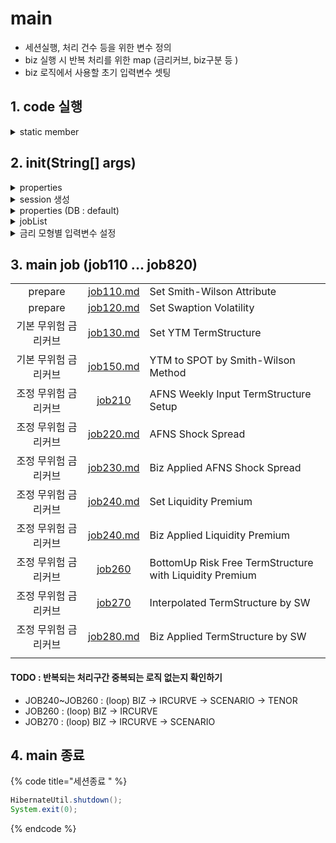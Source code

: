 # main

* 세션실행, 처리 건수 등을 위한 변수 정의&#x20;
* biz 실행 시 반복 처리를 위한 map (금리커브, biz구분 등 )&#x20;
* biz 로직에서 사용할 초기 입력변수 셋팅

## 1. code 실행&#x20;

<details>

<summary>static member </summary>

엔진에서 공통적으로 사용하는 필드, 메서드를 미리 정의함.&#x20;

{% code title="실행 환경설정 " %}
```java
Map<ERunArgument, String> argInputMap  = new LinkedHashMap<>();
Map<String, String>       argInDBMap   = new LinkedHashMap<>();	
List<String>              jobList      = new ArrayList<String>();

Session   session;
String    bssd;	

int       projectionYear              = 120;     // 프로젝션 기간                                        
long      cnt                         = 0;	 // 처리건수                 
int       flushSize                   = 10000;
int       logSize                     = 100000;	                                                     	
```
{% endcode %}

{% code title="처리 반복단위 " %}
```java
// 금리커브nm 기준으로 반복 
List<String>           irCurveNmList  = new ArrayList<String>();	
Map<String, IrCurve>   irCurveMap     = new TreeMap<String, IrCurve>();	
Map<String, IrParamSw> irCurveSwMap   = new TreeMap<String, IrParamSw>();
// biz 구분별 맵 : 금리커브|IrParamSw 단위로 반복함. 
Map<String, Map<Integer, IrParamSw>> kicsSwMap = new TreeMap<String, Map<Integer, IrParamSw>>();
Map<String, Map<Integer, IrParamSw>> ifrsSwMap = new TreeMap<String, Map<Integer, IrParamSw>>();
Map<String, Map<Integer, IrParamSw>> ibizSwMap = new TreeMap<String, Map<Integer, IrParamSw>>();
Map<String, Map<Integer, IrParamSw>> saasSwMap = new TreeMap<String, Map<Integer, IrParamSw>>();
```
{% endcode %}

{% code title="금리모형별 초기변수 설정 " %}
```java
double    hw1fInitAlpha               = 0.05;
double    hw1fInitSigma               = 0.007;		
double    targetDuration              = 3.0;
int[]     hwAlphaPieceSplit           = new int[] {10};
int[]     hwAlphaPieceNonSplit        = new int[] {20};
int[]     hwSigmaPiece                = new int[] {1, 2, 3, 5, 7, 10};
double    significanceLevel           = 0.05;	
int       cirAvgMonth                 = 36;	
int       cirPrjYear                  = 30;
String    iRateHisStBaseDate          = "20100101";	
```
{% endcode %}

</details>

## 2. init(String\[] args)

<details>

<summary>properties</summary>

**argInputMap 생성**&#x20;

실행시 입력변수 arg 를 입력받아 **ERunArgument** 속성에 따라 분류&#x20;

* **arg**&#x20;
  * \-Dtime=2022-12-31, -Dproperties=/Users/sunyoung/git/esgTest/NESG/gesg.properties
* **argInputMap** LinkedHashMap\<K,V>
  * {time=2022-12-31, properties=/Users/sunyoung/git/esgTest/NESG/gesg.properties}

<!---->

* **ERunArgument**&#x20;
  * time TIME
  * job JOB
  * properties PROPERTIES
  * encrypt ENCRYPT

#### properties 정보 생성&#x20;

```java
Properties properties = new Properties();
try {
  FileInputStream fis = new FileInputStream(argInputMap.get(ERunArgument.properties));
  properties.load(new BufferedInputStream(fis));			
  EsgConstant.TABLE_SCHEMA = properties.getOrDefault("schema", "PUBLIC").toString().trim().toUpperCase();
  
  if(properties.containsKey("encrypt") && properties.getProperty("encrypt").toString().trim().toUpperCase().equals("Y")) {
    // db 계정 비밀번호 암호화 처리 
    AesCrypto aes128 = new AesCrypto();
    String decodePwd = aes128.AesCBCDecode(properties.getProperty("password"));
    properties.setProperty("password", decodePwd);
  }
  
} catch (Exception e) {
  log.error("Error in Properties Loading : {}", e);
  System.exit(0);
}
```



</details>

<details>

<summary>session 생성 </summary>

```java
session = HibernateUtil.getSessionFactory().openSession();
log.info("End of session call");	
```

[#vs](../../db/#vs "mention")

* 데이터베이스에서 세션은, 데이터베이스 접속을 시작으로 여러 데이터베이스에서 관련 작업을 수행한 후 접속을 종료하기까지 전체 기간을 의미한다.
  * 세션은 main에서 한번만 열고 트랜젝션은 job작업마다 call하고 있음.&#x20;
* 트랜잭션은 데이터 조작 명령어가 모인 하나의 작업 단위를 뜻하고, 세션 내부에는 하나 이상의 트랜잭션이 존재한다. 즉 세션이 트랜잭션보다 큰 범위의 개념이다

</details>

<details>

<summary>properties (DB :  default) </summary>

argInDBMap (table에 설정된 properties 설정정보 읽어와서 처리)&#x20;

* 엔진에서 산출에 필요한 상수를 db에서 읽어옴&#x20;
* static 변수랑 겹침 !! 아래에서 default 처리함&#x20;
* CO\_ESG\_META / GROUP\_ID ='PROPERTIES'

```java
argInDBMap = CoEsgMetaDao.getCoEsgMeta("PROPERTIES").stream()
        .collect(toMap(s->s.getParamKey(), s->s.getParamValue()));	
log.info("argInDBMap: {}", argInDBMap);
```

```java
argInDBMap: {
  AFNS_CONF_INTERVAL=0.995
, SIGNIFICANCE_LEVEL=0.05
, BOND_YIELD_TGT_DURATION=3
, IR_HIS_START_DATE=20100101
, HW_SIGMA_AVG_NUM=120
, HW_ALPHA_AVG_NUM=120
, CIR_PROJECTION_YEAR=30
, HW1F_SIGMA_INIT=0.007
, LP_CURVE_ID=5010110
, CIR_AVG_MONTH=36
, HW1F_ALPHA_INIT=0.05
, PROJECTION_YEAR=120
, AFNS_WEEK_DAY=5
}
```

</details>

<details>

<summary>jobList</summary>

* 실행할 작업 목록 불러오기&#x20;
* CO\_JOB\_LIST /  USE\_YN ='Y

```java
CoJobListDao.getCoJobList().stream()
    .forEach(s -> log.info("JOB LIST: {}, {}"
    , s.getJobNm().trim()
    , s.getJobName().trim()));
    
jobList    = CoJobListDao.getCoJobList().stream()
    .map(s -> s.getJobNm().trim()).collect(Collectors.toList());
```

</details>

<details>

<summary>금리 모형별 입력변수 설정 </summary>

* CO\_ESG\_META에서 정의한 설정을  static field에 반영.&#x20;
* 설정이 누락된 경우 default 처리

```java
hw1fInitAlpha                = Double.parseDouble(argInDBMap.getOrDefault("HW1F_ALPHA_INIT", "0.05" ).toString());
hw1fInitSigma                = Double.parseDouble(argInDBMap.getOrDefault("HW1F_SIGMA_INIT", "0.007").toString());			

String hwAlphaPieceStr       = argInDBMap.getOrDefault("HW1F_ALPHA_PIECE", "10").toString();
String hwSigmaPieceStr       = argInDBMap.getOrDefault("HW1F_SIGMA_PIECE", "1, 2, 3, 5, 7, 10").toString();
hwAlphaPieceSplit            = Arrays.stream(hwAlphaPieceStr.split(",")).map(s -> s.trim()).map(Integer::parseInt).mapToInt(Integer::intValue).toArray();
hwSigmaPiece                 = Arrays.stream(hwSigmaPieceStr.split(",")).map(s -> s.trim()).map(Integer::parseInt).mapToInt(Integer::intValue).toArray();				

iRateHisStBaseDate           = argInDBMap.getOrDefault("IR_HIS_START_DATE", "20100101").toString().trim().toUpperCase();
projectionYear 	             = Integer.parseInt(argInDBMap.getOrDefault("PROJECTION_YEAR", "120").toString());

targetDuration	             = Double.parseDouble(argInDBMap.getOrDefault("BOND_YIELD_TGT_DURATION", "3.0").toString());		
significanceLevel            = Double.parseDouble(argInDBMap.getOrDefault("SIGNIFICANCE_LEVEL", "0.05").toString());

cirAvgMonth                  = Integer.parseInt(argInDBMap.getOrDefault("CIR_AVG_MONTH", "36").toString());
cirPrjYear                   = Integer.parseInt(argInDBMap.getOrDefault("CIR_PROJECTION_YEAR", "30").toString());
```

</details>

## 3. main job (job110 ... job820)&#x20;

|              |                                  |                                                         |
| :----------: | :------------------------------: | ------------------------------------------------------- |
|   prepare    | [job110.md](job110.md "mention") | Set Smith-Wilson Attribute                              |
|    prepare   | [job120.md](job120.md "mention") | Set Swaption Volatility                                 |
|  기본 무위험 금리커브 | [job130.md](job130.md "mention") | Set YTM TermStructure                                   |
|  기본 무위험 금리커브 | [job150.md](job150.md "mention") | YTM to SPOT by Smith-Wilson Method                      |
| 조정 무위험 금리커브  |    [job210](job210/ "mention")   | AFNS Weekly Input TermStructure Setup                   |
|  조정 무위험 금리커브 | [job220.md](job220.md "mention") | AFNS Shock Spread                                       |
|  조정 무위험 금리커브 | [job230.md](job230.md "mention") | Biz Applied AFNS Shock Spread                           |
|  조정 무위험 금리커브 | [job240.md](job240.md "mention") | Set Liquidity Premium                                   |
|  조정 무위험 금리커브 | [job240.md](job240.md "mention") | Biz Applied Liquidity Premium                           |
|  조정 무위험 금리커브 |    [job260](job260/ "mention")   | BottomUp Risk Free TermStructure with Liquidity Premium |
|  조정 무위험 금리커브 |    [job270](job270/ "mention")   | Interpolated TermStructure by SW                        |
|  조정 무위험 금리커브 | [job280.md](job280.md "mention") | Biz Applied TermStructure by SW                         |
|              |                                  |                                                         |

#### TODO : 반복되는 처리구간 중복되는 로직 없는지 확인하기&#x20;

* JOB240\~JOB260 : (loop) BIZ -> IRCURVE -> SCENARIO -> TENOR&#x20;
* JOB260 : (loop) BIZ -> IRCURVE&#x20;
* JOB270 :  (loop) BIZ -> IRCURVE -> SCENARIO



## 4. main 종료&#x20;

{% code title="세션종료 " %}
```java
HibernateUtil.shutdown();
System.exit(0);
```
{% endcode %}
